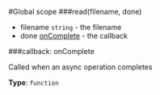 #Global scope
<a name="read"></a>
###read(filename, done)

- filename `string` - the filename
- done [onComplete](#onComplete) - the callback

<a name="onComplete"></a>
###callback: onComplete

Called when an async operation completes

**Type**: `function`  

